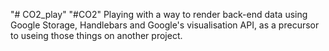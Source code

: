 "# CO2_play" 
"#CO2"
Playing with a way to render back-end data using Google Storage, Handlebars and Google's visualisation API, as a precursor to useing those things on another project.
 